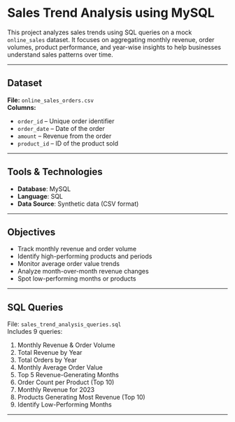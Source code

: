 #  Sales Trend Analysis using MySQL

This project analyzes sales trends using SQL queries on a mock `online_sales` dataset. It focuses on aggregating monthly revenue, order volumes, product performance, and year-wise insights to help businesses understand sales patterns over time.

---

##  Dataset

**File:** `online_sales_orders.csv`  
**Columns:**
- `order_id` – Unique order identifier
- `order_date` – Date of the order
- `amount` – Revenue from the order
- `product_id` – ID of the product sold

---

##  Tools & Technologies

- **Database**: MySQL 
- **Language**: SQL
- **Data Source**: Synthetic data (CSV format)

---

##  Objectives

- Track monthly revenue and order volume
- Identify high-performing products and periods
- Monitor average order value trends
- Analyze month-over-month revenue changes
- Spot low-performing months or products

---

##  SQL Queries

File: `sales_trend_analysis_queries.sql`  
Includes 9 queries:
1. Monthly Revenue & Order Volume
2. Total Revenue by Year
3. Total Orders by Year
4. Monthly Average Order Value
5. Top 5 Revenue-Generating Months
6. Order Count per Product (Top 10)
7. Monthly Revenue for 2023
8. Products Generating Most Revenue (Top 10)
9. Identify Low-Performing Months

---
